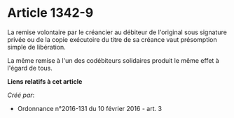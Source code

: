 # Article 1342-9

La remise volontaire par le créancier au débiteur de l'original sous signature privée ou de la copie exécutoire du titre de
sa créance vaut présomption simple de libération.

La même remise à l'un des codébiteurs solidaires produit le même effet à l'égard de tous.

**Liens relatifs à cet article**

_Créé par_:

  - Ordonnance n°2016-131 du 10 février 2016 - art. 3
